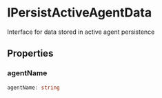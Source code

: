 # IPersistActiveAgentData

Interface for data stored in active agent persistence

## Properties

### agentName

```ts
agentName: string
```
